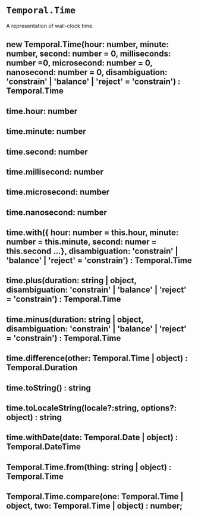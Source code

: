 # `Temporal.Time`

A representation of wall-clock time.

## new Temporal.Time(hour: number, minute: number, second: number = 0, milliseconds: number =0, microsecond: number = 0, nanosecond: number = 0, disambiguation: 'constrain' | 'balance' | 'reject' = 'constrain') : Temporal.Time

## time.hour: number

## time.minute: number

## time.second: number

## time.millisecond: number

## time.microsecond: number

## time.nanosecond: number

## time.with({ hour: number = this.hour, minute: number = this.minute, second: numer = this.second ...}, disambiguation: 'constrain' | 'balance' | 'reject' = 'constrain') : Temporal.Time

## time.plus(duration: string | object, disambiguation: 'constrain' | 'balance' | 'reject' = 'constrain') : Temporal.Time

## time.minus(duration: string | object, disambiguation: 'constrain' | 'balance' | 'reject' = 'constrain') : Temporal.Time

## time.difference(other: Temporal.Time | object) : Temporal.Duration

## time.toString() : string

## time.toLocaleString(locale?:string, options?: object) : string

## time.withDate(date: Temporal.Date | object) : Temporal.DateTime

## Temporal.Time.from(thing: string | object) : Temporal.Time

## Temporal.Time.compare(one: Temporal.Time | object, two: Temporal.Time | object) : number;
